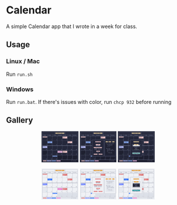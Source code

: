 # Calendar

A simple Calendar app that I wrote in a week for class. 

## Usage

### Linux / Mac

Run `run.sh`

### Windows

Run `run.bat`. If there's issues with color, run `chcp 932` before running

## Gallery

<p align="middle">
    <img src="gallery/dark_main.png" width=20% />
    <img src="gallery/dark_add_help.png" width=20% />
    <img src="gallery/dark_pref.png" width=20% />
</p>

<p align="middle">
    <img src="gallery/light_main.png" width=20% />
    <img src="gallery/light_add_help.png" width=20% />
    <img src="gallery/light_pref.png" width=20% />
</p>
